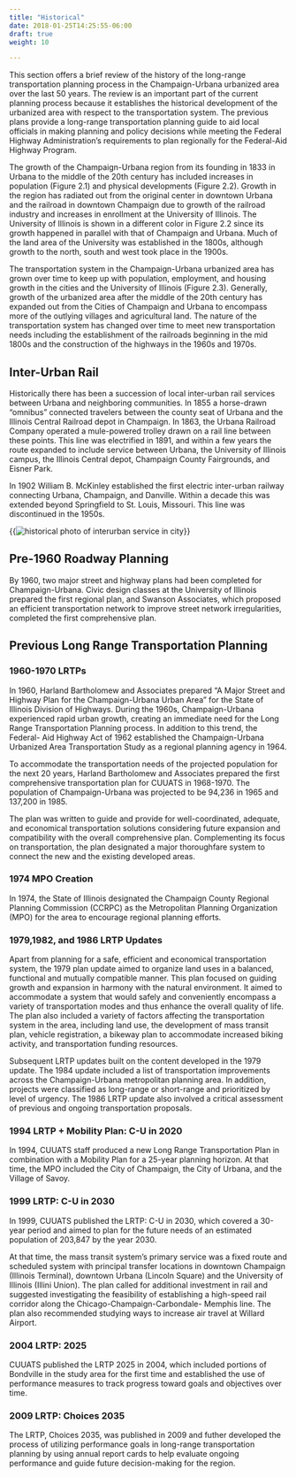 ```yaml
---
title: "Historical"
date: 2018-01-25T14:25:55-06:00
draft: true
weight: 10

---
```

This section offers a brief review of the history of the long-range
transportation planning process in the Champaign-Urbana urbanized area over the
last 50 years. The review is an important part of the current planning process
because it establishes the historical development of the urbanized area with
respect to the transportation system. The previous plans provide a long-range
transportation planning guide to aid local officials in making planning and
policy decisions while meeting the Federal Highway Administration’s requirements
to plan regionally for the Federal-Aid Highway Program.

The growth of the Champaign-Urbana region from its founding in 1833 in Urbana to
the middle of the 20th century has included increases in population (Figure 2.1)
and physical developments (Figure 2.2). Growth in the region has radiated out
from the original center in downtown Urbana and the railroad in downtown
Champaign due to growth of the railroad industry and increases in enrollment at
the University of Illinois. The University of Illinois is shown in a different
color in Figure 2.2 since its growth happened in parallel with that of Champaign
and Urbana. Much of the land area of the University was established in the
1800s, although growth to the north, south and west took place in the 1900s.

The transportation system in the Champaign-Urbana urbanized area has grown over
time to keep up with population, employment, and housing growth in the cities
and the University of Illinois (Figure 2.3). Generally, growth of the urbanized
area after the middle of the 20th century has expanded out from the Cities of
Champaign and Urbana to encompass more of the outlying villages and agricultural
land. The nature of the transportation system has changed over time to meet new
transportation needs including the establishment of the railroads beginning in
the mid 1800s and the construction of the highways in the 1960s and 1970s.

## Inter-Urban Rail
Historically there has been a succession of local inter-urban rail services
between Urbana and neighboring communities. In 1855 a horse-drawn “omnibus”
connected travelers between the county seat of Urbana and the Illinois Central
Railroad depot in Champaign. In 1863, the Urbana Railroad Company operated a
mule-powered trolley drawn on a rail line between these points. This line was
electrified in 1891, and within a few years the route expanded to include
service between Urbana, the University of Illinois campus, the Illinois Central
depot, Champaign County Fairgrounds, and Eisner Park.

In 1902 William B. McKinley established the first electric inter-urban railway
connecting Urbana, Champaign, and Danville. Within a decade this was extended
beyond Springfield to St. Louis, Missouri. This line was discontinued in the
1950s.

{{<image src="streetcar.jpg"
alt="historical photo of interurban service in city"
caption="Champaign Main Street, 1911"
link="http://web.engr.illinois.edu/~friedman/champaign-urbana/Pic11B-02.htm"
position="center">}}


## Pre-1960 Roadway Planning
By 1960, two major street and highway plans had been completed for
Champaign-Urbana. Civic design classes at the University of Illinois prepared
the first regional plan, and Swanson Associates, which proposed an efficient
transportation network to improve street network irregularities, completed the
first comprehensive plan.

## Previous Long Range Transportation Planning
### 1960-1970 LRTPs
In 1960, Harland Bartholomew and Associates prepared “A Major Street and Highway
Plan for the Champaign-Urbana Urban Area” for the State of Illinois Division of
Highways. During the 1960s, Champaign-Urbana experienced rapid urban growth,
creating an immediate need for the Long Range Transportation Planning process.
In addition to this trend, the Federal- Aid Highway Act of 1962 established the
Champaign-Urbana Urbanized Area Transportation Study as a regional planning
agency in 1964.

To accommodate the transportation needs of the projected population for the next
20 years, Harland Bartholomew and Associates prepared the first comprehensive
transportation plan for CUUATS in 1968-1970. The population of Champaign-Urbana
was projected to be 94,236 in 1965 and 137,200 in 1985.

The plan was written to guide and provide for well-coordinated, adequate, and
economical transportation solutions considering future expansion and
compatibility with the overall comprehensive plan. Complementing its focus on
transportation, the plan designated a major thoroughfare system to connect the
new and the existing developed areas.

### 1974 MPO Creation
In 1974, the State of Illinois designated the Champaign County Regional Planning
Commission (CCRPC) as the Metropolitan Planning Organization (MPO) for the area
to encourage regional planning efforts.

### 1979,1982, and 1986 LRTP Updates
Apart from planning for a safe, efficient and economical transportation system,
the 1979 plan update aimed to organize land uses in a balanced, functional and
mutually compatible manner. This plan focused on guiding growth and expansion in
harmony with the natural environment. It aimed to accommodate a system that
would safely and conveniently encompass a variety of transportation modes and
thus enhance the overall quality of life. The plan also included a variety of
factors affecting the transportation system in the area, including land use, the
development of mass transit plan, vehicle registration, a bikeway plan to
accommodate increased biking activity, and transportation funding resources.

Subsequent LRTP updates built on the content developed in the 1979 update. The
1984 update included a list of transportation improvements across the
Champaign-Urbana metropolitan planning area. In addition, projects were
classified as long-range or short-range and prioritized by level of urgency. The
1986 LRTP update also involved a critical assessment of previous and ongoing
transportation proposals.

### 1994 LRTP + Mobility Plan: C-U in 2020
In 1994, CUUATS staff produced a new Long Range Transportation Plan in
combination with a Mobility Plan for a 25-year planning horizon. At that time,
the MPO included the City of Champaign, the City of Urbana, and the Village of
Savoy.

### 1999 LRTP: C-U in 2030
In 1999, CUUATS published the LRTP: C-U in 2030, which covered a 30-year period
and aimed to plan for the future needs of an estimated population of 203,847 by
the year 2030.

At that time, the mass transit system’s primary service was a fixed route and
scheduled system with principal transfer locations in downtown Champaign
(Illinois Terminal), downtown Urbana (Lincoln Square) and the University of
Illinois (Illini Union). The plan called for additional investment in rail and
suggested investigating the feasibility of establishing a high-speed rail
corridor along the Chicago-Champaign-Carbondale- Memphis line. The plan also
recommended studying ways to increase air travel at Willard Airport.

### 2004 LRTP: 2025
CUUATS published the LRTP 2025 in 2004, which included portions of Bondville in
the study area for the first time and established the use of performance
measures to track progress toward goals and objectives over time.

### 2009 LRTP: Choices 2035
The LRTP, Choices 2035, was published in 2009 and futher developed the process
of utilizing performance goals in long-range transportation planning by using
annual report cards to help evaluate ongoing performance and guide future
decision-making for the region.
